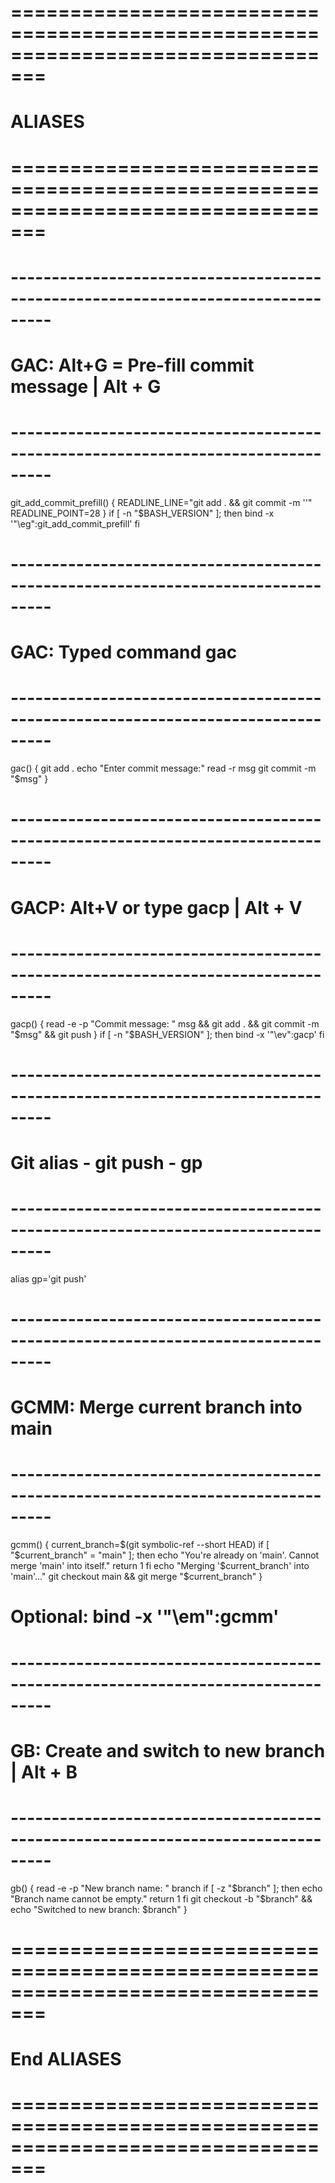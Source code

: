 # =================================================================================

# ALIASES

# =================================================================================

# ---------------------------------------------------------------------------------

# GAC: Alt+G = Pre-fill commit message | Alt + G

# ---------------------------------------------------------------------------------

git_add_commit_prefill() {
READLINE_LINE="git add . && git commit -m ''"
READLINE_POINT=28
}
if [ -n "$BASH_VERSION" ]; then
bind -x '"\eg":git_add_commit_prefill'
fi

# ---------------------------------------------------------------------------------

# GAC: Typed command gac

# ---------------------------------------------------------------------------------

gac() {
git add .
echo "Enter commit message:"
read -r msg
git commit -m "$msg"
}

# ---------------------------------------------------------------------------------

# GACP: Alt+V or type gacp | Alt + V

# ---------------------------------------------------------------------------------

gacp() {
read -e -p "Commit message: " msg && git add . && git commit -m "$msg" && git push
}
if [ -n "$BASH_VERSION" ]; then
bind -x '"\ev":gacp'
fi

# ---------------------------------------------------------------------------------

# Git alias - git push - gp

# ---------------------------------------------------------------------------------

alias gp='git push'

# ---------------------------------------------------------------------------------

# GCMM: Merge current branch into main

# ---------------------------------------------------------------------------------

gcmm() {
current_branch=$(git symbolic-ref --short HEAD)
    if [ "$current_branch" = "main" ]; then
echo "You're already on 'main'. Cannot merge 'main' into itself."
return 1
fi
echo "Merging '$current_branch' into 'main'..."
    git checkout main && git merge "$current_branch"
}

# Optional: bind -x '"\em":gcmm'

# ---------------------------------------------------------------------------------

# GB: Create and switch to new branch | Alt + B

# ---------------------------------------------------------------------------------

gb() {
read -e -p "New branch name: " branch
if [ -z "$branch" ]; then
echo "Branch name cannot be empty."
return 1
fi
git checkout -b "$branch" && echo "Switched to new branch: $branch"
}

# =================================================================================

# End ALIASES

# =================================================================================
